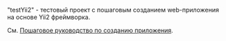 
"testYii2" - тестовый проект с пошаговым созданием web-приложения на основе Yii2 фреймворка. 

См. [Пошаговое руководство по созданию приложения](docs/StepByStep.md).

